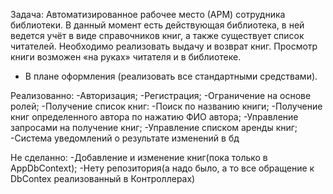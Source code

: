 Задача:
Автоматизированное рабочее место (АРМ) сотрудника библиотеки.
В данный момент есть действующая библиотека, в ней ведется учёт в
виде справочников книг, а также существует список читателей.
Необходимо реализовать выдачу и возврат книг. Просмотр книги
возможен «на руках» читателя и в библиотеке.
* В плане оформления (реализовать все стандартными средствами).


Реализованно:
-Авторизация;
-Регистрация;
-Ограничение на основе ролей;
-Получение список книг:
  -Поиск по названию книги;
  -Получение книг определенного автора по нажатию ФИО автора;
-Управление запросами на получение книг;
-Управление списком аренды книг;
-Система уведомлений о результате изменений в бд

Не сделанно:
-Добавление и изменение книг(пока только в AppDbContext);
-Нету репозитория(а надо было, а то все обращение к DbContex реализованный в Контроллерах)
